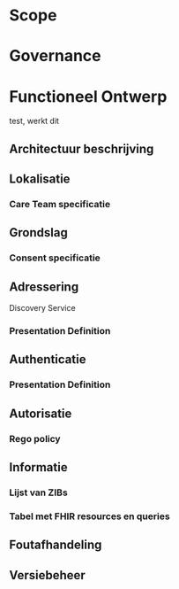 # Scope
# Governance
# Functioneel Ontwerp
test, werkt dit

## Architectuur beschrijving

## Lokalisatie
### Care Team specificatie

## Grondslag

### Consent specificatie

## Adressering
Discovery Service

### Presentation Definition

## Authenticatie

### Presentation Definition

## Autorisatie

### Rego policy

## Informatie
### Lijst van ZIBs


### Tabel met FHIR resources en queries

## Foutafhandeling

## Versiebeheer

